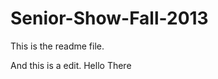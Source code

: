 Senior-Show-Fall-2013
=====================

This is the readme file.

And this is a edit. Hello There